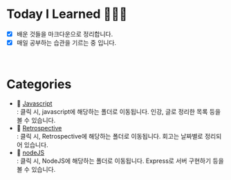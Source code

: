 # Today I Learned  👩🏻‍💻
- [x] 배운 것들을 마크다운으로 정리합니다.  
- [x] 매일 공부하는 습관을 기르는 중 입니다.  

<br />

# Categories 
- :file_folder: [Javascript](https://github.com/wowww/TIL/tree/master/Javascript)  
  : 클릭 시, javascript에 해당하는 폴더로 이동됩니다. 인강, 글로 정리한 목록 등을 볼 수 있습니다.   
- :file_folder: [Retrospective](https://github.com/wowww/TIL/tree/master/Retrospective)    
  : 클릭 시, Retrospective에 해당하는 폴더로 이동됩니다. 회고는 날짜별로 정리되어 있습니다.  
- :file_folder: [nodeJS](https://github.com/wowww/TIL/tree/master/nodeJS)  
  : 클릭 시, NodeJS에 해당하는 폴더로 이동됩니다. Express로 서버 구현하기 등을 볼 수 있습니다.
